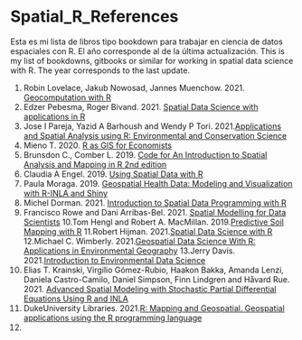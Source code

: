 # Spatial_R_References
Esta es mi lista de libros tipo bookdown para trabajar en ciencia de datos espaciales con R. El año corresponde al de la última actualización.
This is my list of bookdowns, gitbooks or similar for working in spatial data science with R. The year corresponds to the last update.

1. Robin Lovelace, Jakub Nowosad, Jannes Muenchow. 2021. [Geocomputation with R](https://geocompr.robinlovelace.net/)
2. Edzer Pebesma, Roger Bivand. 2021. [Spatial Data Science with applications in R](https://keen-swartz-3146c4.netlify.app/)
3. Jose I Pareja, Yazid A Barhoush and Wendy P Tori. 2021.[Applications and Spatial Analysis using R: Environmental and Conservation Science](https://bookdown.org/barhoushyazid/Earlham-R/)
4. Mieno T. 2020. [R as GIS for Economists](https://tmieno2.github.io/R-as-GIS-for-Economists/)
5. Brunsdon C., Comber L. 2019. [Code for An Introduction to Spatial Analysis and Mapping in R 2nd edition](https://bookdown.org/lexcomber/brunsdoncomber2e/)
6. Claudia A Engel. 2019. [Using Spatial Data with R](https://cengel.github.io/R-spatial/)
7. Paula Moraga. 2019. [Geospatial Health Data: Modeling and Visualization with R-INLA and Shiny](https://www.paulamoraga.com/book-geospatial/)
8. Michel Dorman. 2021. [Introduction to Spatial Data Programming with R](https://geobgu.xyz/r/)
9. Francisco Rowe and Dani Arribas-Bel. 2021. [Spatial Modelling for Data Scientists](https://gdsl-ul.github.io/san/)
10.Tom Hengl and Robert A. MacMillan. 2019.[Predictive Soil Mapping with R](https://soilmapper.org/)
11.Robert Hijman. 2021.[Spatial Data Science with R](https://rspatial.org/index.html)
12.Michael C. Wimberly. 2021.[Geospatial Data Science With R: Applications in Environmental Geography](https://bookdown.org/mcwimberly/gdswr-book/)
13.Jerry Davis. 2021.[Introduction to Environmental Data Science](https://bookdown.org/igisc/EnvDataSci/)
14. Elias T. Krainski, Virgilio Gómez-Rubio, Haakon Bakka, Amanda Lenzi, Daniela Castro-Camilo, Daniel Simpson, Finn Lindgren and Håvard Rue. 2021. [Advanced Spatial Modeling with Stochastic Partial Differential Equations Using R and INLA](https://becarioprecario.bitbucket.io/spde-gitbook/index.html)
13. DukeUniversity Libraries. 2021.[R: Mapping and Geospatial. Geospatial applications using the R programming language](https://guides.library.duke.edu/r-geospatial)
14. 
